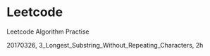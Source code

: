 # Leetcode
Leetcode Algorithm Practise 

20170326, 3_Longest_Substring_Without_Repeating_Characters, 2h
